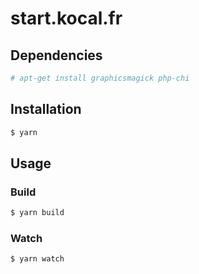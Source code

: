 start.kocal.fr
==============

Dependencies
------------

```bash
# apt-get install graphicsmagick php-chi
```

Installation
------------

```bash
$ yarn
```

Usage
-----

### Build 

```bash
$ yarn build 
```

### Watch

```bash
$ yarn watch
```

